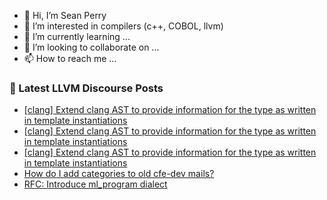 - 👋 Hi, I’m Sean Perry
- 👀 I’m interested in compilers (c++, COBOL, llvm)
- 🌱 I’m currently learning ...
- 💞️ I’m looking to collaborate on ...
- 📫 How to reach me ...

<!---
s66perry/s66perry is a ✨ special ✨ repository because its `README.md` (this file) appears on your GitHub profile.
You can click the Preview link to take a look at your changes.
--->
### 📕 Latest LLVM Discourse Posts

<!-- DISCOURSE-LLVM:START -->
- [[clang] Extend clang AST to provide information for the type as written in template instantiations](https://discourse.llvm.org/t/clang-extend-clang-ast-to-provide-information-for-the-type-as-written-in-template-instantiations/60323/7)
- [[clang] Extend clang AST to provide information for the type as written in template instantiations](https://discourse.llvm.org/t/clang-extend-clang-ast-to-provide-information-for-the-type-as-written-in-template-instantiations/60323/6)
- [[clang] Extend clang AST to provide information for the type as written in template instantiations](https://discourse.llvm.org/t/clang-extend-clang-ast-to-provide-information-for-the-type-as-written-in-template-instantiations/60323/5)
- [How do I add categories to old cfe-dev mails?](https://discourse.llvm.org/t/how-do-i-add-categories-to-old-cfe-dev-mails/59982/5)
- [RFC: Introduce ml_program dialect](https://discourse.llvm.org/t/rfc-introduce-ml-program-dialect/60376/6)
<!-- DISCOURSE-LLVM:END -->
